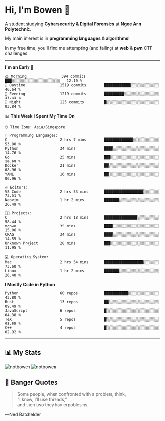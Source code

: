 # Hi, I'm Bowen 👋

A student studying **Cybersecurity & Digital Forensics** at **Ngee Ann Polytechnic**.

My main interest is in **programming languages** & **algorithms**!

In my free time, you'll find me attempting (and failing) at **web** & **pwn** CTF challenges.

---

<!--START_SECTION:waka-->
**I'm an Early 🐤** 

```text
🌞 Morning                394 commits         ███░░░░░░░░░░░░░░░░░░░░░░   12.10 % 
🌆 Daytime                1519 commits        ████████████░░░░░░░░░░░░░   46.64 % 
🌃 Evening                1219 commits        █████████░░░░░░░░░░░░░░░░   37.43 % 
🌙 Night                  125 commits         █░░░░░░░░░░░░░░░░░░░░░░░░   03.84 % 
```


📊 **This Week I Spent My Time On** 

```text
🕑︎ Time Zone: Asia/Singapore

💬 Programming Languages: 
C                        2 hrs 7 mins        █████████████░░░░░░░░░░░░   53.80 % 
Python                   34 mins             ████░░░░░░░░░░░░░░░░░░░░░   14.76 % 
Go                       25 mins             ███░░░░░░░░░░░░░░░░░░░░░░   10.68 % 
Docker                   21 mins             ██░░░░░░░░░░░░░░░░░░░░░░░   08.96 % 
YAML                     16 mins             ██░░░░░░░░░░░░░░░░░░░░░░░   06.96 % 

🔥 Editors: 
VS Code                  2 hrs 53 mins       ██████████████████░░░░░░░   73.51 % 
Neovim                   1 hr 2 mins         ███████░░░░░░░░░░░░░░░░░░   26.49 % 

🐱‍💻 Projects: 
C                        2 hrs 18 mins       ███████████████░░░░░░░░░░   58.44 % 
mcpwn                    35 mins             ████░░░░░░░░░░░░░░░░░░░░░   15.06 % 
CRAG                     34 mins             ████░░░░░░░░░░░░░░░░░░░░░   14.55 % 
Unknown Project          28 mins             ███░░░░░░░░░░░░░░░░░░░░░░   11.95 % 

💻 Operating System: 
Mac                      2 hrs 54 mins       ██████████████████░░░░░░░   73.60 % 
Linux                    1 hr 2 mins         ███████░░░░░░░░░░░░░░░░░░   26.40 % 
```

**I Mostly Code in Python** 

```text
Python                   60 repos            ███████████░░░░░░░░░░░░░░   43.80 % 
Rust                     13 repos            ██░░░░░░░░░░░░░░░░░░░░░░░   09.49 % 
JavaScript               6 repos             █░░░░░░░░░░░░░░░░░░░░░░░░   04.38 % 
TeX                      5 repos             █░░░░░░░░░░░░░░░░░░░░░░░░   03.65 % 
C++                      4 repos             █░░░░░░░░░░░░░░░░░░░░░░░░   02.92 % 
```




<!--END_SECTION:waka-->

---

## 📊 My Stats

<p>
  <img align="left" src="https://github-readme-stats.vercel.app/api/top-langs?username=notbowen&show_icons=true&locale=en&layout=compact&theme=gruvbox" alt="notbowen" />
  <img align="center" src="https://github-readme-stats.vercel.app/api?username=notbowen&show_icons=true&locale=en&theme=gruvbox&include_all_commits=true" alt="notbowen" />
</p>

## 💬 Banger Quotes

> Some people, when confronted with a problem, think,  
“I know, I’ll use threads,”  
and then two they hav erpoblesms.
 
—Ned Batchelder
